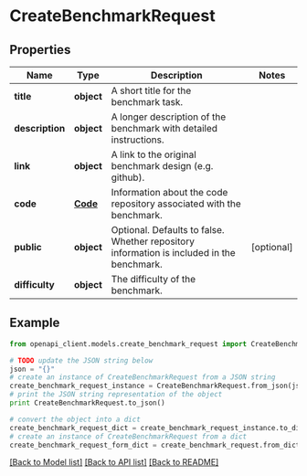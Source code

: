 # CreateBenchmarkRequest


## Properties
Name | Type | Description | Notes
------------ | ------------- | ------------- | -------------
**title** | **object** | A short title for the benchmark task. | 
**description** | **object** | A longer description of the benchmark with detailed instructions. | 
**link** | **object** | A link to the original benchmark design (e.g. github). | 
**code** | [**Code**](Code.md) | Information about the code repository associated with the benchmark. | 
**public** | **object** | Optional. Defaults to false. Whether repository information is included in the benchmark. | [optional] 
**difficulty** | **object** | The difficulty of the benchmark. | 

## Example

```python
from openapi_client.models.create_benchmark_request import CreateBenchmarkRequest

# TODO update the JSON string below
json = "{}"
# create an instance of CreateBenchmarkRequest from a JSON string
create_benchmark_request_instance = CreateBenchmarkRequest.from_json(json)
# print the JSON string representation of the object
print CreateBenchmarkRequest.to_json()

# convert the object into a dict
create_benchmark_request_dict = create_benchmark_request_instance.to_dict()
# create an instance of CreateBenchmarkRequest from a dict
create_benchmark_request_form_dict = create_benchmark_request.from_dict(create_benchmark_request_dict)
```
[[Back to Model list]](../README.md#documentation-for-models) [[Back to API list]](../README.md#documentation-for-api-endpoints) [[Back to README]](../README.md)


